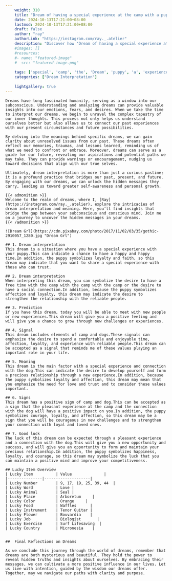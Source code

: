 ```yaml
---
    weight: 310
    title: "Dream of having a special experience at the camp with a puppy"  # Assuming 'title' column exists
    date: 2024-10-13T17:21:00+08:00
    lastmod: 2024-10-13T17:21:00+08:00
    draft: false
    author: "ray"
    authorLink: "https://instagram.com/ray._.atelier"
    description: "Discover how 'Dream of having a special experience at the camp with a puppy' can interpret your future and uncover its significant meanings in your life."
    #images: []
    #resources:
    #- name: "featured-image"
    #  src: "featured-image.png"
    
    tags: ['special', 'camp', 'the', 'Dream', 'puppy', 'a', 'experience', 'of', 'with', 'having', 'at']
    categories: ["Dream Interpretation"]
    
    lightgallery: true
---
```

    
    Dreams have long fascinated humanity, serving as a window into our subconscious. Understanding and analyzing dreams can provide valuable insights into our emotions, fears, and desires. When we take the time to interpret our dreams, we begin to unravel the complex tapestry of our inner thoughts. This process not only helps us understand ourselves better but also allows us to connect our past experiences with our present circumstances and future possibilities.
    
    By delving into the meanings behind specific dreams, we can gain clarity about unresolved issues from our past. These dreams often reflect our memories, traumas, and lessons learned, reminding us of what we need to confront or embrace. Moreover, dreams can serve as a guide for our future, revealing our aspirations and potential paths we may take. They can provide warnings or encouragement, nudging us toward decisions that align with our true selves.
    
    Ultimately, dream interpretation is more than just a curious pastime; it is a profound practice that bridges our past, present, and future. By engaging with our dreams, we can unlock the hidden messages they carry, leading us toward greater self-awareness and personal growth.
    
    {{< admonition >}}
    Welcome to the realm of dreams, where I, [Ray](https://instagram.com/ray._.atelier), explore the intricacies of dream interpretation and meaning. Here, you’ll find insights that bridge the gap between your subconscious and conscious mind. Join me on a journey to uncover the hidden messages in your dreams.
    {{< /admonition >}}
    
    ![Dream Grl](https://cdn.pixabay.com/photo/2017/11/02/03/35/gothic-2910057_1280.jpg "Dream Grl")
    
    ## 1. Dream interpretation
    This dream is a situation where you have a special experience with your puppy.This can indicate a chance to have a happy and happy time.In addition, the puppy symbolizes loyalty and faith, so this dream may indicate that you want to share a special experience with those who can trust.
    
    ## 2. Dream interpretation
    When interpreting this dream, you can symbolize the desire to have a free time with the camp with the camp with the camp or the desire to have a social connection.In addition, because the puppy symbolizes affection and loyalty, this dream may indicate the desire to strengthen the relationship with the reliable people.
    
    ## 3. Prediction
    If you have this dream, today you will be able to meet with new people or new experiences.This dream will give you a positive feeling and will give you a chance to grow through new challenges or experiences.
    
    ## 4. Signal
    This dream includes elements of camp and dogs.These signals can emphasize the desire to spend a comfortable and enjoyable time, affection, loyalty, and experience with reliable people.This dream can be accepted as a signal that reminds me of these values playing an important role in your life.
    
    ## 5. Meaning
    This dream is the main factor with a special experience and connection with the dog.This can indicate the desire to develop yourself and form a precious relationship through a new experience.In addition, because the puppy symbolizes loyalty and affection, this dream may mean that you emphasize the need for love and trust and to consider these values important.
    
    ## 6. Signs
    This dream has a positive sign of camp and dog.This can be accepted as a sign that the pleasant experience at the camp and the connection with the dog will have a positive impact on you.In addition, the puppy symbolizes courage, loyalty, and affection, so this dream may be a sign that you will be courageous in new challenges and to strengthen your connection with loyal and loved ones.
    
    ## 7. Good luck
    The luck of this dream can be expected through a pleasant experience and a connection with the dog.This will give you a new opportunity and success, and will give you an opportunity to form and maintain your precious relationship.In addition, the puppy symbolizes happiness, loyalty, and courage, so this dream may symbolize the luck that you can maintain a positive mind and improve your competitiveness.
    
    ## Lucky Item Overview
    | Lucky Item          | Value              |
    |---------------|--------------------|
    | Lucky Number        | 9, 17, 19, 25, 39, 44  |
    | Lucky Word          | Love |
    | Lucky Animal        | Seal |
    | Lucky Place         | Arboretum     |
    | Lucky Color         | Orange     |
    | Lucky Food          | Waffles      |
    | Lucky Instrument    | Tenor Guitar |
    | Lucky Flower        | Bouvardia    |
    | Lucky Job           | Biologist       |
    | Lucky Exercise      | Surf Lifesaving  |
    | Lucky Country       | Micronesia    |
    
    
    ##  Final Reflections on Dreams
    
    As we conclude this journey through the world of dreams, remember that dreams are both mysterious and beautiful. They hold the power to reveal hidden truths and insights about ourselves. By embracing their messages, we can cultivate a more positive influence in our lives. Let us live with intention, guided by the wisdom our dreams offer. Together, may we navigate our paths with clarity and purpose.
    